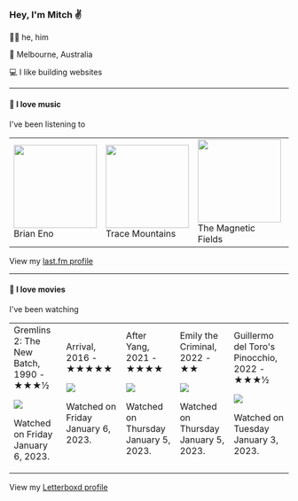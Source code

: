 <article><h3>Hey, I&#x27;m Mitch ✌️</h3><section><p>🙆‍♂️ he, him</p><p>📍 Melbourne, Australia</p><p>💻 I like building websites</p></section><hr/><section><h4>💽 I love music</h4><p>I&#x27;ve been listening to</p><table><tbody><td><img src="https://lastfm.freetls.fastly.net/i/u/174s/918055ba2eb81528f93a8924dbab88f8.png" height="150px" alt="" role="presentation"/><br/>Brian Eno</td><td><img src="https://lastfm.freetls.fastly.net/i/u/174s/12691004681529a78876b5289b86ea04.png" height="150px" alt="" role="presentation"/><br/>Trace Mountains</td><td><img src="https://lastfm.freetls.fastly.net/i/u/174s/8695a71527f248f3c8a9875b42d0f508.png" height="150px" alt="" role="presentation"/><br/>The Magnetic Fields</td><td><img src="https://lastfm.freetls.fastly.net/i/u/174s/5c65c336166f7455a23bc487518e70d4.png" height="150px" alt="" role="presentation"/><br/>BROCKHAMPTON</td><td><img src="https://lastfm.freetls.fastly.net/i/u/174s/2666bdc9b7264b799f8a882e471cd62e.png" height="150px" alt="" role="presentation"/><br/>The 1975</td></tbody></table><span>View my <a href="https://www.last.fm/user/mylsb">last.fm profile</a></span></section><hr/><section><h4>📼 I love movies</h4><p>I&#x27;ve been watching</p><table><tbody><td>Gremlins 2: The New Batch, 1990 - ★★★½<br/><span> <p><img src="https://a.ltrbxd.com/resized/sm/upload/ou/eh/1p/rv/eKBIXDGTRMZS4aA9KS71Fyz8Yeq-0-600-0-900-crop.jpg?v=3d924e45ac"/></p> <p>Watched on Friday January 6, 2023.</p> </span></td><td>Arrival, 2016 - ★★★★★<br/><span> <p><img src="https://a.ltrbxd.com/resized/sm/upload/3u/dy/qd/qd/4Iu5f2nv7huqvuYkmZvSPOtbFjs-0-600-0-900-crop.jpg?v=0fc28fdf2c"/></p> <p>Watched on Friday January 6, 2023.</p> </span></td><td>After Yang, 2021 - ★★★★<br/><span> <p><img src="https://a.ltrbxd.com/resized/film-poster/5/1/3/2/0/6/513206-after-yang-0-600-0-900-crop.jpg?v=a7b081cba8"/></p> <p>Watched on Thursday January 5, 2023.</p> </span></td><td>Emily the Criminal, 2022 - ★★<br/><span> <p><img src="https://a.ltrbxd.com/resized/film-poster/7/7/7/1/8/5/777185-emily-the-criminal-0-600-0-900-crop.jpg?v=6c3839f6e5"/></p> <p>Watched on Thursday January 5, 2023.</p> </span></td><td>Guillermo del Toro&#x27;s Pinocchio, 2022 - ★★★½<br/><span> <p><img src="https://a.ltrbxd.com/resized/film-poster/4/8/4/2/6/3/484263-guillermo-del-toro-s-pinocchio-0-600-0-900-crop.jpg?v=1408b5602c"/></p> <p>Watched on Tuesday January 3, 2023.</p> </span></td></tbody></table><span>View my <a href="https://letterboxd.com/myslab/">Letterboxd profile</a></span></section></article>